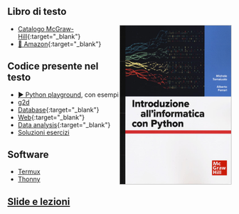 ## Libro di testo

<a href="https://www.mheducation.it/9788838613586"><img style="float:right; width:250px; border:1px solid silver" src="fondinfo-book.jpg"></a>

- [Catalogo McGraw-Hill](https://www.mheducation.it/9788838613586){:target="_blank"}
- [🛒 Amazon](https://www.amazon.it/dp/8838613583){:target="_blank"}

## Codice presente nel testo

- [▶️ Python playground](https://fondinfo.github.io/play), con esempi
- [g2d](g2d)
- [Database](https://fondinfo.github.io/database){:target="_blank"}
- [Web](web){:target="_blank"}
- [Data analysis](https://fondinfo.github.io/dataanalysis){:target="_blank"}
- [Soluzioni esercizi](soluzioni)

## Software

- [Termux](termux)
- [Thonny](https://thonny.org/)

## [Slide e lezioni](/slides)
